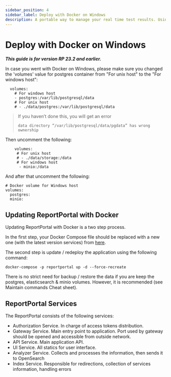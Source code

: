 ```yaml
---
sidebar_position: 4
sidebar_label: Deploy with Docker on Windows
description: A portable way to manage your real time test results. Using Docker makes it easy to share test execution report and collaborate with other team members.
---
```


# Deploy with Docker on Windows

***This guide is for version RP 23.2 and earlier.***

In case you went with Docker on Windows, please make sure you changed the 'volumes' value for postgres container from "For unix host" to the "For windows host":

```Shell
  volumes:
    # For windows host
    - postgres:/var/lib/postgresql/data
    # For unix host
    # - ./data/postgres:/var/lib/postgresql/data
``` 

> If you haven’t done this, you will get an error
>
> ```Shell
> data directory “/var/lib/postgresql/data/pgdata” has wrong ownership
> ``` 

Then uncomment the following:

```Shell
    volumes:
     # For unix host
     # - ./data/storage:/data 
     # For windows host
      - minio:/data
 ```

And after that uncomment the following:

```Shell
# Docker volume for Windows host
volumes:
  postgres:
  minio:
``` 


## Updating ReportPortal with Docker

Updating ReportPortal with Docker is a two step process.

In the first step, your Docker Compose file should be replaced with a new one (with the latest version services) from [here](<https://github.com/reportportal/reportportal/blob/master/docker-compose.yml>).

The second step is update / redeploy the application using the following command:

```Shell
docker-compose -p reportportal up -d --force-recreate
``` 

There is no strict need for backup / restore the data if you are keep the postgres, elasticsearch & minio volumes. However, it is recommended (see Maintain commands Cheat sheet).


## ReportPortal Services

The ReportPortal consists of the following services:

- Authorization Service. In charge of access tokens distribution.
- Gateway Service. Main entry point to application. Port used by gateway should be opened and accessible from outside network.
- API Service. Main application API.
- UI Service. All statics for user interface.
- Analyzer Service. Collects and processes the information, then sends it to OpenSearch
- Index Service. Responsible for redirections, collection of services information, handling errors
